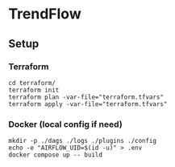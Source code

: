 # TrendFlow
## Setup
### Terraform
```
cd terraform/
terraform init
terraform plan -var-file="terraform.tfvars"
terraform apply -var-file="terraform.tfvars"
```
### Docker (local config if need)
```
mkdir -p ./dags ./logs ./plugins ./config
echo -e "AIRFLOW_UID=$(id -u)" > .env
docker compose up -- build   
```